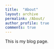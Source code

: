 ```yaml
---
title:  "About"
layout: archive
permalink: /About/
author_profile: true
comments: true
---
```


This is my blog page.
